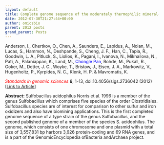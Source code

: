 ```yaml
---
layout: default
title: Complete genome sequence of the moderately thermophilic mineral-sulfide-oxidizing firmicute Sulfobacillus acidophilus type strain (NAL(T)).
date: 2012-07-30T21:27:44+00:00
author: omicsbio
parent: 2012 posts
grand_parent: Posts
---
```

Anderson, I., Chertkov, O., Chen, A., Saunders, E., Lapidus, A., Nolan, M., Lucas, S., Hammon, N., Deshpande, S., Cheng, J. F., Han, C., Tapia, R., Goodwin, L. A., Pitluck, S., Liolios, K., Pagani, I., Ivanova, N., Mikhailova, N., Pati, A., Palaniappan, K., Land, M., <span style="color: #0000ff;">Chongle Pan</span>, Rohde, M., Pukall, R., Goker, M., Detter, J. C., Woyke, T., Bristow, J., Eisen, J. A., Markowitz, V., Hugenholtz, P., Kyrpides, N. C., Klenk, H. P. & Mavromatis, K.

<span style="color: #ff0000;"><em>Standards in genomic sciences</em></span> **6**, 1-13, doi:10.4056/sigs.2736042 (2012) [[Link to Article](http://www.ncbi.nlm.nih.gov/pmc/articles/PMC3558970/)]

<!--more-->

**Abstract:** Sulfobacillus acidophilus Norris et al. 1996 is a member of the genus Sulfobacillus which comprises five species of the order Clostridiales. Sulfobacillus species are of interest for comparison to other sulfur and iron oxidizers and also have biomining applications. This is the first completed genome sequence of a type strain of the genus Sulfobacillus, and the second published genome of a member of the species S. acidophilus. The genome, which consists of one chromosome and one plasmid with a total size of 3,557,831 bp harbors 3,626 protein-coding and 69 RNA genes, and is a part of the GenomicEncyclopedia ofBacteria andArchaea project.